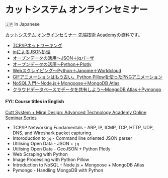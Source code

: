 # カットシステム オンラインセミナー

🇯🇵 In Japanese

[カットシステム オンラインセミナー 先端技術 Academy](https://seminar.cutt.co.jp)の資料です。

- [TCP/IPネットワーキング](./TcpIp/README.md)
- [jqによるJSON処理](./Jq/README.md)
- [オープンデータの活用～JSON＋jqパーザ](./OpenData-Jq/README.md)
- [オープンデータの活用～Python＋Plotly](./OpenData-Plotly/README.md)
- [Webスクレイピング～Python＋Janome＋Worldcloud](./Scraping/README.md)
- [GIFアニメーションはもう古い。Python Pillowを使ったPNGアニメーション](./Pillow/README.md)
- [NoSQL入門～Node.js＋Mongoose＋MongoDB Atlas](./NoSQL/README.md)
- [クラウドデータベースでデータを共有しよう～MongoDB Atlas＋Pymongo](./Pymongo/README.md)

#### FYI: Course titles in English

[Cutt System + Mirai Design: Advanced Technology Academy Online Seminar Series](https://seminar.cutt.co.jp/)

- TCP/IP Networking Fundamentals - ARP, IP, ICMP, TCP, HTTP, UDP, DNS, and Wireshark packet capturing.
- Intoroduction to `jq` - Command line oriented JSON parser
- Utilising Open Data - JSON + `jq`
- Utilising Open Data - GeoJSON + Python Plotly
- Web Scraping with Python  
- Image Processing with Python Pillow
- Introduction to NoSQL - Node.js + Mongoose + MongoDB Atlas
- Pymongo - Handling MongoDB with Python
